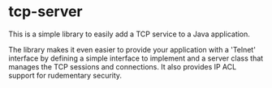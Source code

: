 tcp-server
==========
This is a simple library to easily add a TCP service to a Java application. 

The library makes it even easier to provide your application with a 'Telnet' interface by defining a simple interface to
implement and a server class that manages the TCP sessions and connections. It also provides IP ACL support for rudementary security. 

